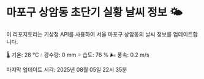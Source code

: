 
# 마포구 상암동 초단기 실황 날씨 정보 🌤️

이 리포지토리는 기상청 API를 사용하여 서울 마포구 상암동의 날씨 정보를 업데이트합니다. 

🌡️ 기온: 28 ℃
💧 강수량: 0 mm
💦 습도: 76 %
🌬️ 풍속: 0.2 m/s

마지막 업데이트 시각: 2025년 08월 05일 22시 35분    
